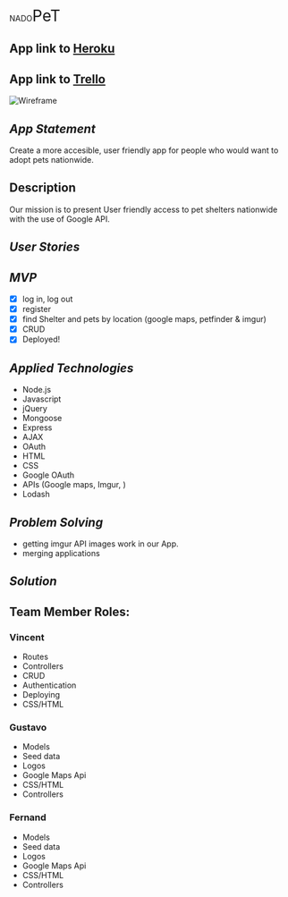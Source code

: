 NADO<span style="font-size: 2em">PeT</span>

App link to [Heroku]()
----
App link to [Trello]()
----

![Wireframe](https://trello-attachments.s3.amazonaws.com/57ad54de54192d6dce67299c/2338x1700/28a0fc357ae9e55c5ad3e5e5dac3154e/Scan_20160811.png)

_App Statement_
---
Create a more accesible, user friendly app for people 
who would want to adopt pets nationwide.

Description
---
Our mission is to present User friendly access to pet shelters
nationwide with the use of Google API.

_User Stories_
---
_MVP_
---
- [x] log in, log out
- [x] register
- [x] find Shelter and pets by location (google maps, petfinder & imgur)
- [x] CRUD
- [x] Deployed!

_Applied Technologies_
---
* Node.js
* Javascript
* jQuery
* Mongoose
* Express
* AJAX
* OAuth
* HTML
* CSS
* Google OAuth
* APIs (Google maps, Imgur, )
* Lodash

_Problem Solving_
---
* getting imgur API images work in our App.
* merging applications

## _Solution_


## Team Member Roles:
### Vincent
* Routes 
* Controllers
* CRUD
* Authentication
* Deploying
* CSS/HTML

### Gustavo  
* Models
* Seed data
* Logos
* Google Maps Api
* CSS/HTML
* Controllers

### Fernand  
* Models
* Seed data
* Logos
* Google Maps Api
* CSS/HTML
* Controllers









